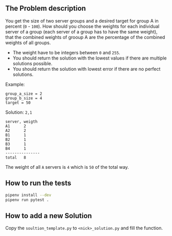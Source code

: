 ## The Problem description

You get the size of two server groups and a desired target for group A in percent (`0` - `100`).
How should you choose the weights for each individual server of a group (each server of a group has to have the same weight),
that the combined weights of grooup A are the percentage of the combined weights of all groups.

* The weight have to be integers between `0` and `255`.
* You should return the solution with the lowest values if there are multiple solutions possible.
* You should return the solution with lowest error if there are no perfect solutions.

Example:

```
group_a_size = 2
group_b_size = 4
target = 50
```

Solution: `2,1`

```
server, weigth
A1      2
A2      2
B1      1
B2      1
B3      1
B4      1
---------------
total   8
```

The weight of all `A` servers is `4` which is `50` of the total way.


## How to run the tests

```bash
pipenv install --dev
pipenv run pytest .
```
## How to add a new Solution

Copy the `soultion_template.py` to `<nick>_solution.py` and fill the function.
